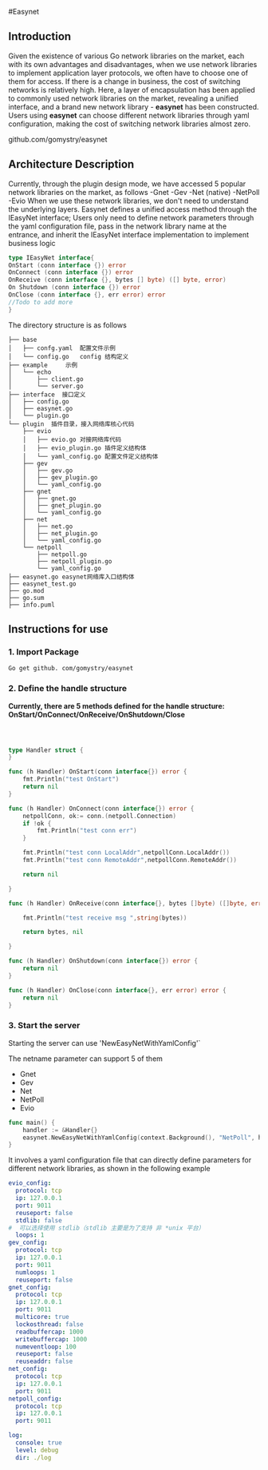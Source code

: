 #Easynet
## Introduction
Given the existence of various Go network libraries on the market, each with its own advantages and disadvantages, when we use network libraries to implement application layer protocols, we often have to choose one of them for access. If there is a change in business, the cost of switching networks is relatively high. Here, a layer of encapsulation has been applied to commonly used network libraries on the market, revealing a unified interface, and a brand new network library - **easynet** has been constructed. Users using **easynet** can choose different network libraries through yaml configuration, making the cost of switching network libraries almost zero.

github.com/gomystry/easynet

## Architecture Description
Currently, through the plugin design mode, we have accessed 5 popular network libraries on the market, as follows
-Gnet
-Gev
-Net (native)
-NetPoll
-Evio
When we use these network libraries, we don't need to understand the underlying layers. Easynet defines a unified access method through the IEasyNet interface;
Users only need to define network parameters through the yaml configuration file, pass in the network library name at the entrance, and inherit the IEasyNet interface implementation to implement business logic
```Go
type IEasyNet interface{
OnStart (conn interface {}) error
OnConnect (conn interface {}) error
OnReceive (conn interface {}, bytes [] byte) ([] byte, error)
On Shutdown (conn interface {}) error
OnClose (conn interface {}, err error) error
//Todo to add more
}
```
The directory structure is as follows


```text
├── base
│   ├── confg.yaml  配置文件示例
│   └── config.go   config 结构定义
├── example     示例
│   └── echo
│       ├── client.go 
│       └── server.go
├── interface  接口定义
│   ├── config.go
│   ├── easynet.go
│   └── plugin.go
└── plugin  插件目录，接入网络库核心代码
    ├── evio
    │   ├── evio.go 对接网络库代码
    │   ├── evio_plugin.go 插件定义结构体
    │   └── yaml_config.go 配置文件定义结构体
    ├── gev
    │   ├── gev.go
    │   ├── gev_plugin.go
    │   └── yaml_config.go
    ├── gnet
    │   ├── gnet.go
    │   ├── gnet_plugin.go
    │   └── yaml_config.go
    ├── net
    │   ├── net.go
    │   ├── net_plugin.go
    │   └── yaml_config.go
    └── netpoll
        ├── netpoll.go
        ├── netpoll_plugin.go
        └── yaml_config.go
├── easynet.go easynet网络库入口结构体
├── easynet_test.go
├── go.mod
├── go.sum
├── info.puml
```

## Instructions for use
### 1. Import Package
`Go get github. com/gomystry/easynet`
### 2. Define the handle structure
**Currently, there are 5 methods defined for the handle structure: OnStart/OnConnect/OnReceive/OnShutdown/Close**



```go



type Handler struct {
}

func (h Handler) OnStart(conn interface{}) error {
	fmt.Println("test OnStart")
	return nil
}

func (h Handler) OnConnect(conn interface{}) error {
	netpollConn, ok:= conn.(netpoll.Connection)
	if !ok {
		fmt.Println("test conn err")
	}

	fmt.Println("test conn LocalAddr",netpollConn.LocalAddr())
	fmt.Println("test conn RemoteAddr",netpollConn.RemoteAddr())

	return nil

}

func (h Handler) OnReceive(conn interface{}, bytes []byte) ([]byte, error) {

	fmt.Println("test receive msg ",string(bytes))

	return bytes, nil

}

func (h Handler) OnShutdown(conn interface{}) error {
	return nil
}

func (h Handler) OnClose(conn interface{}, err error) error {
	return nil
}

```
### 3. Start the server
Starting the server can use 'NewEasyNetWithYamlConfig'`

The netname parameter can support 5 of them

- Gnet
- Gev
- Net
- NetPoll
- Evio


```go
func main() {
	handler := &Handler{}
	easynet.NewEasyNetWithYamlConfig(context.Background(), "NetPoll", handler, "../../base/confg.yaml")
}
```
It involves a yaml configuration file that can directly define parameters for different network libraries, as shown in the following example

```yaml
evio_config:
  protocol: tcp
  ip: 127.0.0.1
  port: 9011
  reuseport: false
  stdlib: false
#  可以选择使用 stdlib（stdlib 主要是为了支持 非 *unix 平台）
  loops: 1
gev_config:
  protocol: tcp
  ip: 127.0.0.1
  port: 9011
  numloops: 1
  reuseport: false
gnet_config:
  protocol: tcp
  ip: 127.0.0.1
  port: 9011
  multicore: true
  lockosthread: false
  readbuffercap: 1000
  writebuffercap: 1000
  numeventloop: 100
  reuseport: false
  reuseaddr: false
net_config:
  protocol: tcp
  ip: 127.0.0.1
  port: 9011
netpoll_config:
  protocol: tcp
  ip: 127.0.0.1
  port: 9011

log:
  console: true
  level: debug
  dir: ./log

```